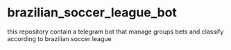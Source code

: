 # brazilian_soccer_league_bot
this repository contain a telegram bot that manage groups bets and classify according to brazilian soccer league
